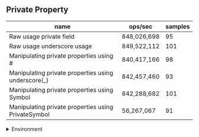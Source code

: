 ## Private Property

|name|ops/sec|samples|
|-|-|-|
|Raw usage private field|848,026,698|95|
|Raw usage underscore usage|849,522,112|101|
|Manipulating private properties using #|840,417,166|98|
|Manipulating private properties using underscore(_)|842,457,460|93|
|Manipulating private properties using Symbol|842,288,682|101|
|Manipulating private properties using PrivateSymbol|56,267,067|91|


<details>
<summary>Environment</summary>

* __Machine:__ linux x64 | 4 vCPUs | 7.6GB Mem
* __Run:__ Tue Nov 07 2023 21:29:20 GMT+0000 (Coordinated Universal Time)
</details>

<!--
{"environment":{"platform":"linux","arch":"x64","cpus":4,"totalMemory":7.6085662841796875},"benchmarks":[{"name":"Raw usage private field","opsSec":848026697.5394105,"samples":6},{"name":"Raw usage underscore usage","opsSec":849522112.1438316,"samples":8},{"name":"Manipulating private properties using #","opsSec":840417165.9222105,"samples":8},{"name":"Manipulating private properties using underscore(_)","opsSec":842457460.1048204,"samples":6},{"name":"Manipulating private properties using Symbol","opsSec":842288682.1286373,"samples":8},{"name":"Manipulating private properties using PrivateSymbol","opsSec":56267067.34366747,"samples":8}]}-->

